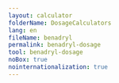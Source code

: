 ```yaml
---
layout: calculator
folderName: DosageCalculators
lang: en
fileName: benadryl
permalink: benadryl-dosage
tool: benadryl-dosage
noBox: true
nointernationalization: true
---
```


